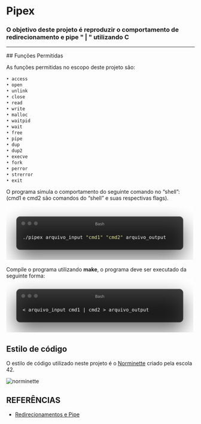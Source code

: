 # Pipex

### O objetivo deste projeto é reproduzir o comportamento de redirecionamento e pipe " | " utilizando C
<hr>
## Funções Permitidas



As funções permitidas no escopo deste projeto são:
```
• access
• open
• unlink
• close
• read
• write
• malloc
• waitpid
• wait
• free
• pipe
• dup
• dup2
• execve
• fork
• perror
• strerror
• exit
```
O programa simula o comportamento do seguinte comando no “shell”: (cmd1 e cmd2 são comandos do “shell” e suas respectivas flags).

<img src="https://github.com/andersonhsporto/ft-pipex/blob/master/img/0-bash.png" width="500" height=auto/>

Compile o programa utilizando **make**, o programa deve ser executado da seguinte forma:
<img src="https://github.com/andersonhsporto/ft-pipex/blob/master/img/1-bash.png" width="500" height=auto/>


##


## Estilo de código

O estilo de código utilizado neste projeto é o [Norminette](https://github.com/42School/norminette) criado pela escola 42.

![norminette](https://github.com/andersonhsporto/ft-pipex/workflows/norminette/badge.svg)

## REFERÊNCIAS
* [Redirecionamentos e Pipe](https://www.ppgia.pucpr.br/pt/arquivos/techdocs/linux/foca-iniciante/ch-redir.html)
